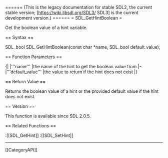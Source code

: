 ====== (This is the legacy documentation for stable SDL2, the current stable version; [https://wiki.libsdl.org/SDL3/ SDL3] is the current development version.) ======
= SDL_GetHintBoolean =

Get the boolean value of a hint variable.

== Syntax ==

<syntaxhighlight lang='c'>
SDL_bool SDL_GetHintBoolean(const char *name, SDL_bool default_value);
</syntaxhighlight>

== Function Parameters ==

{|
|'''name'''
|the name of the hint to get the boolean value from
|-
|'''default_value'''
|the value to return if the hint does not exist
|}

== Return Value ==

Returns the boolean value of a hint or the provided default value if the
hint does not exist.

== Version ==

This function is available since SDL 2.0.5.

== Related Functions ==

:[[SDL_GetHint]]
:[[SDL_SetHint]]

----
[[CategoryAPI]]


